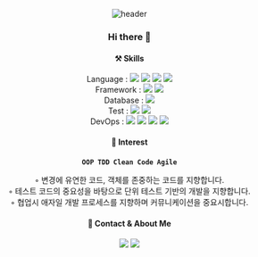 <div align=center>

![header](https://capsule-render.vercel.app/api?type=soft&color=e1efdc&height=100&section=header&text=Yeonjae%20Lee&fontColor=ffffff&fontSize=50)

### Hi there 👋

#### ⚒ Skills
Language :
<img src="https://img.shields.io/badge/Java-007396?style=flat&logo=Java&logoColor=white"/>
<img src="https://img.shields.io/badge/C++-00599C?style=flat&logo=c%2B%2B&logoColor=white"/>
<img src="https://img.shields.io/badge/html5-E34F26?style=flat&logo=html5&logoColor=white"/>
<img src="https://img.shields.io/badge/css-1572B6?style=flat&logo=css3&logoColor=white"> </br>
Framework :
<img src="https://img.shields.io/badge/Spring-6DB33F?style=flat&logo=spring&logoColor=white"> 
<img src="https://img.shields.io/badge/JPA-6DB33F?style=flat&logo=spring&logoColor=white"> </br>
Database : 
<img src="https://img.shields.io/badge/mysql-4479A1?style=flat&logo=mysql&logoColor=white"> </br>
Test :
<img src="https://img.shields.io/badge/JUnit5-25A162?style=flat&logo=JUnit5&logoColor=white">
<img src="https://img.shields.io/badge/Mockito-25A162?style=flat&logo=Mockito&logoColor=white">
<br>
DevOps :
<img src="https://img.shields.io/badge/AWS-232F3E?style=flat&logo=amazonaws&logoColor=white"> 
<img src="https://img.shields.io/badge/Docker-2496ED?style=flat&logo=Docker&logoColor=white"> 
<img src="https://img.shields.io/badge/github-181717?style=flat&logo=github&logoColor=white">
<img src="https://img.shields.io/badge/git-F05032?style=flat&logo=git&logoColor=white">


#### 🌈 Interest
**`OOP`&nbsp; `TDD`&nbsp; `Clean Code`&nbsp; `Agile`** <br>

◦ 변경에 유연한 코드, 객체를 존중하는 코드를 지향합니다. <br>
◦ 테스트 코드의 중요성을 바탕으로 단위 테스트 기반의 개발을 지향합니다. <br>
◦ 협업시 애자일 개발 프로세스를 지향하며 커뮤니케이션을 중요시합니다. <br>


#### 📣 Contact & About Me
<a href="mailto:dlduswo1247@gmail.com" target="_blank"><img src="https://img.shields.io/badge/Gmail-EA4335?style=flat&logo=Gmail&logoColor=white"/></a>
<a href="https://velog.io/@yyy96" target="_blank"><img src="https://img.shields.io/badge/Velog-20c997?style=flat&logo=Vimeo&logoColor=white"/></a>

</div>

<!--
**yyy96/yyy96** is a ✨ _special_ ✨ repository because its `README.md` (this file) appears on your GitHub profile.
Here are some ideas to get you started:
- 🔭 I’m currently working on ...
- 🌱 I’m currently learning ...
- 👯 I’m looking to collaborate on ...
- 🤔 I’m looking for help with ...
- 💬 Ask me about ...
- 📫 How to reach me: ...
- 😄 Pronouns: ...
- ⚡ Fun fact: ...
-->
